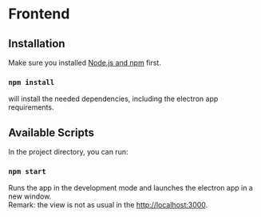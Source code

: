 # Frontend

## Installation

Make sure you installed [Node.js and npm](https://docs.npmjs.com/downloading-and-installing-node-js-and-npm) first.

### `npm install`

will install the needed dependencies, including the electron app requirements.

## Available Scripts

In the project directory, you can run:

### `npm start`

Runs the app in the development mode and launches the electron app in a new window.\
Remark: the view is not as usual in the [http://localhost:3000](http://localhost:3000).
